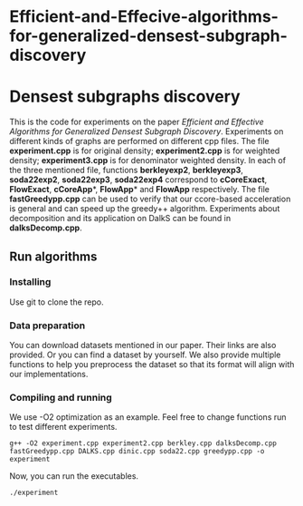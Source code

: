 # Efficient-and-Effecive-algorithms-for-generalized-densest-subgraph-discovery


# Densest subgraphs discovery
 
This is the code for experiments on the paper *Efficient and Effective Algorithms for Generalized Densest Subgraph Discovery*. Experiments on different kinds of graphs are performed on different cpp files. The file __experiment.cpp__ is for original density; __experiment2.cpp__ is for weighted density; __experiment3.cpp__ is for denominator weighted density. In each of the three mentioned file, functions __berkleyexp2__, __berkleyexp3__, __soda22exp2__, __soda22exp3__, __soda22exp4__ correspond to __cCoreExact__, __FlowExact__, __cCoreApp__\*, __FlowApp__* and __FlowApp__ respectively. The file __fastGreedypp.cpp__ can be used to verify that our ccore-based acceleration is general and can speed up the greedy++ algorithm. Experiments about decomposition and its application on DalkS can be found in __dalksDecomp.cpp__.
 
## Run algorithms
 
### Installing
Use git to clone the repo.
 
### Data preparation
You can download datasets mentioned in our paper. Their links are also provided. Or you can find a dataset by yourself. We also provide multiple functions to help you preprocess the dataset so that its format will align with our implementations.
 
### Compiling and running
We use -O2 optimization as an example. Feel free to change functions run to test different experiments. 
```
g++ -O2 experiment.cpp experiment2.cpp berkley.cpp dalksDecomp.cpp fastGreedypp.cpp DALKS.cpp dinic.cpp soda22.cpp greedypp.cpp -o experiment
```
Now, you can run the executables. 

```
./experiment
```

 




